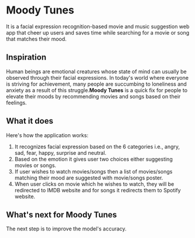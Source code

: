 # Moody Tunes
It is a facial expression recognition-based movie and music suggestion web app that cheer up users and saves time while searching for a movie or song that matches their mood.
## Inspiration
Human beings are emotional creatures whose state of mind can usually be observed through their facial expressions. In today's world where everyone is striving for achievement, many people are succumbing to loneliness and anxiety as a result of this struggle.**Moody Tunes** is a quick fix for people to elevate their moods by recommending movies and songs based on their feelings.
## What it does
Here's how the application works:
1. It recognizes facial expression based on the 6 categories i.e., angry, sad, fear, happy, surprise and neutral.
2. Based on the emotion it gives user two choices  either suggesting movies or songs.
3. If user wishes to watch movies/songs then a list of movies/songs matching their mood are suggested with movie/songs poster.
4. When user clicks on movie which he wishes to watch, they will be redirected to IMDB website and for songs it redirects them to Spotify website.
## What's next for **Moody Tunes**
The next step is to improve the model's accuracy.
